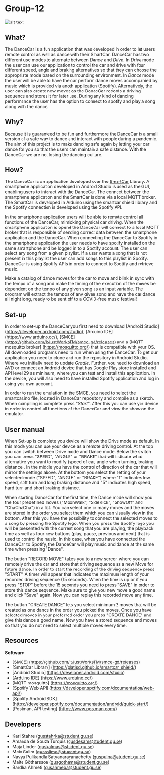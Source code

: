 # Group-12

![alt text](https://media.discordapp.net/attachments/831502886215221248/836180478083727360/Logo2.png)

## What?

The DanceCar is a fun application that was developed in order to let users remote control as well as dance with their SmartCar. DanceCar has two different use modes to alternate between _Dance_ and _Drive_. In _Drive_ mode the user can use our application to control the car and drive with four different speed, angle and braking alternatives so that they can choose the appropriate mode based on the surrounding environment. In _Dance_ mode the user will be able to have the car perform dance moves accompanied by music which is provided via anoth application (Spotify). Alternatively, the user can also create new moves as the DanceCar records a driving sequence and stores it for later use. During any kind of dancing performance the user has the option to connect to spotify and play a song along with the dance.

## Why?

Because it is guaranteed to be fun and furthermore the DanceCar is a small version of a safe way to dance and interact with people during a pandemic. The aim of this project is to make dancing safe again by letting your car dance for you so that the users can maintain a safe distance. With the DanceCar we are not losing the dancing culture.

## How?

The DanceCar is an application developed over the [SmartCar](https://platisd.github.io/smartcar_shield/) Library. A smartphone application developed in Android Studio is used as the GUI, enabling users to interact with the DanceCar. The connect between the smartphone application and the SmartCar is done via a local MQTT broker. The SmartCar is developed in Arduino using the smartcar shield library and the Spotify connection is developed using the Spotify API.


In the smartphone application users will be able to remote control all functions of the DanceCar, mimicking physical car driving. When the smartphone application is opend the DanceCar will connect to a local MQTT broker that is responsible of sending correct data between the smartphone application and the DanceCar. When connecting the DanceCar to Spotify in the smartphone application the user needs to have spotify installed on the same smartphone and be logged in to a Spotify account. The user can select any song from a given playlist. If a user wants a song that is not present in this playlist the user can add songs to this playlist in Spotify. DanceCar is using Spotify APIs in order to connect to Spotify and retrieve music. 

Make a catalog of dance moves for the car to move and blink in sync with the tempo of a song and make the timing of the execution of the moves be dependent on the tempo of any given song as an input variable. The program will extract the tempos of any given song and have the car dance all night long, ready to be sent off to a COVID-free music festival!

## Set-up

In order to set-up the DanceCar you first need to download [Android Studio] (https://developer.android.com/studio), [Arduino IDE] (https://www.arduino.cc/), [SMCE] (https://github.com/ItJustWorksTM/smce-gd/releases) and a [MQTT mosquitto broker] (https://mosquitto.org/) that is compatible with your OS. All downloaded programs need to run when using the DanceCar. To get our application you need to clone and run the repository in Android Studio. Where you initially need to update _Gradle_. Further, you need to download an AVD or connect an Android device that has Google Play store installed and API level 29 as minimum, where you can test and install this application. In the device, you will also need to have installed Spotify application and log in using you own account.

In order to run the emulation in the SMCE, you need to select the smartcar.ino file, located in DanceCar repository and compile as a sketch. When compiling is complete press "_Start_". After this you can use yor device in order to control all functions of the DanceCar and view the show on the emulator. 

## User manual

When Set-up is complete you device will show the Drive mode as default. In this mode you can use your device as a remote driving control. At the top you can switch between Drive mode and Dance mode. Below the switch you can press "SPEED", "ANGLE" or "BRAKE" that will indicate what alternative you want to modify (speed of car, angle when turning, braking distance). In the middle you have the control of direction of the car that will mirror the settings above. At the bottom you select the setting of your selected mode ("SPEED", "ANGLE" or "BRAKE") where "1" indicates low speed, soft turn and long braking distance and "5" indicates high speed, hard turn and short braking distance.

When starting DanceCar for the first time, the Dance mode will show you the four predefined moves ("MoonWalk", "SideKick", "ShowOff" and "ChaChaCha") in a list. You can select one or many moves and the moves are stored in the order you select them which you can visually view in the bottom. After this you have the possibility to connect the selected moves to a song by pressing the Spotify logo. When you press the Spotify logo you will be presented with the current song that you are playing, the playback time as well as four new buttons (play, pause, previous and next) that is used to control the music. In this case, when you have connected the DanceCar to Spotify, the DanceCar will play music and dance at the same time when pressing "Dance".

The button "RECORD MOVE" takes you to a new screen where you can remotely drive the car and store that driving sequence as a new Move for future dance. In order to start the recording of the driving sequence press "START". A timer will appear that indicates the maximum length of your recorded driving sequence (15 seconds). When the time is up or if you press "STOP" before the 15 seconds you need to press "SAVE" in order to store this dance sequence. Make sure to give you new move a good name and click "Save" again. Now you can replay this recorded move any time. 

The button "CREATE DANCE" lets you select minimum 2 moves that will be created as one dance in the order you picked the moves. Once you have selected moves in your preferred order you press "CREATE DANCE" and give this dance a good name. Now you have a stored sequence and moves so that you do not need to select multiple moves every time. 

## Resources

**Software**

- [SMCE] (https://github.com/ItJustWorksTM/smce-gd/releases)
- [SmartCar Library] (https://platisd.github.io/smartcar_shield/)
- [Android Studio] (https://developer.android.com/studio)
- [Arduino IDE] (https://www.arduino.cc/)
- [MQTT mosquitto] (https://mosquitto.org/)
- [Spotify Web API] (https://developer.spotify.com/documentation/web-api/)
- [Spotify Android SDK] (https://developer.spotify.com/documentation/android/quick-start/)
- [Postman, API testing] (https://www.postman.com/)

## Developers

- Karl Stahre (gusstahrka@student.gu.se)
- Amanda de Souza Turquis (gusdesam@student.gu.se)
- Maja Linder (guskalmas@student.gu.se)
- Meis Salim (gussalime@student.gu.se)
- Navya Pulikandla Satyanarayanachetty (guspulna@student.gu.se)
- Malte Götharsson (gusgothama@student.gu.se)
- Bardha Ahmeti (gusahmeba@student.gu.se)
